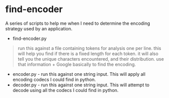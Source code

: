 # find-encoder
A series of scripts to help me when I need to determine the encoding strategy used by an application.

* find-encoder.py

> run this against a file containing tokens for analysis one per line.
> this will help you find if there is a fixed length for each token.
> it will also tell you the unique characters encountered, and their distribution. 
>  use that information + Google basically to find the encoding.
* encoder.py 	- run this against one string input. This will apply all encoding codecs I could find in python.
* decoder.py	- run this against one string input. This will attempt to decode using all the codecs I could find in python.


